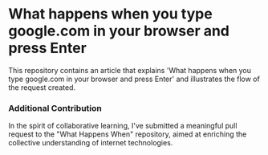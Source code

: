 # What happens when you type google.com in your browser and press Enter

This repository contains an article that explains 'What happens when you type google.com in your browser and press Enter' and illustrates the flow of the request created. 

### Additional Contribution
In the spirit of collaborative learning, I've submitted a meaningful pull request to the "What Happens When" repository, aimed at enriching the collective understanding of internet technologies.
